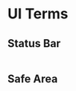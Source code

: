 # UI Terms

## Status Bar

<figure><img src="https://media.geeksforgeeks.org/wp-content/uploads/20201213234110/StatusBar.PNG" alt=""><figcaption></figcaption></figure>

## Safe Area

<figure><img src="https://global.discourse-cdn.com/business7/uploads/appgyver2/original/2X/b/b816fdf42725ffa5eac1f4ef676a9475f05e6e26.png" alt=""><figcaption></figcaption></figure>
